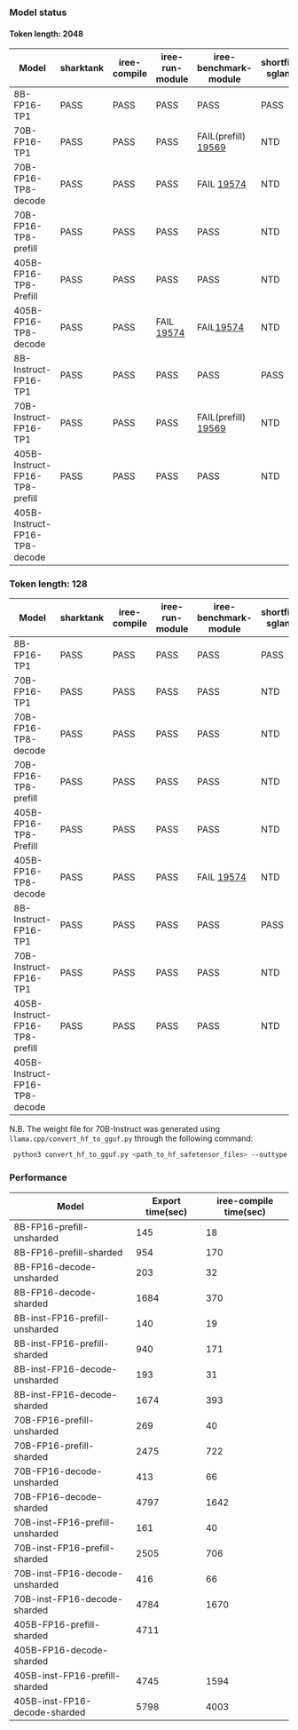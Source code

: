 ### Model status

#### Token length: 2048

|Model|sharktank|iree-compile|iree-run-module|iree-benchmark-module|shortfin-sglang|kubernetes|
|---|---|---|---|---|---|---|       
|8B-FP16-TP1|PASS|PASS|PASS|PASS|PASS|NTD|NTD
|70B-FP16-TP1|PASS|PASS|PASS|FAIL(prefill) [19569](https://github.com/iree-org/iree/issues/19569)|NTD|NTD
|70B-FP16-TP8-decode|PASS|PASS|PASS|FAIL [19574](https://github.com/iree-org/iree/issues/19574)|NTD|NTD
|70B-FP16-TP8-prefill|PASS|PASS|PASS|PASS|NTD|NTD
|405B-FP16-TP8-Prefill|PASS|PASS|PASS|PASS|NTD|NTD
|405B-FP16-TP8-decode|PASS|PASS|FAIL [19574](https://github.com/iree-org/iree/issues/19574)|FAIL[19574](https://github.com/iree-org/iree/issues/19574)|NTD|NTD|
|8B-Instruct-FP16-TP1|PASS|PASS|PASS|PASS|PASS|NTD
|70B-Instruct-FP16-TP1|PASS|PASS|PASS|FAIL(prefill) [19569](https://github.com/iree-org/iree/issues/19569)|NTD|NTD
|405B-Instruct-FP16-TP8-prefill|PASS|PASS|PASS|PASS|NTD|NTD
|405B-Instruct-FP16-TP8-decode|

### Token length: 128

|Model|sharktank|iree-compile|iree-run-module|iree-benchmark-module|shortfin-sglang|kubernetes|
|---|---|---|---|---|---|---|       
|8B-FP16-TP1|PASS|PASS|PASS|PASS|PASS|NTD|NTD
|70B-FP16-TP1|PASS|PASS|PASS|PASS|NTD|NTD
|70B-FP16-TP8-decode|PASS|PASS|PASS|PASS|NTD|NTD
|70B-FP16-TP8-prefill|PASS|PASS|PASS|PASS|NTD|NTD
|405B-FP16-TP8-Prefill|PASS|PASS|PASS|PASS|NTD|NTD
|405B-FP16-TP8-decode|PASS|PASS|PASS|FAIL [19574](https://github.com/iree-org/iree/issues/19574)|NTD|NTD|
|8B-Instruct-FP16-TP1|PASS|PASS|PASS|PASS|PASS|NTD
|70B-Instruct-FP16-TP1|PASS|PASS|PASS|PASS|NTD|NTD
|405B-Instruct-FP16-TP8-prefill|PASS|PASS|PASS|PASS|NTD|NTD
|405B-Instruct-FP16-TP8-decode|




N.B. The weight file for 70B-Instruct was generated using `llama.cpp/convert_hf_to_gguf.py` through the following command:
```sh
 python3 convert_hf_to_gguf.py <path_to_hf_safetensor_files> --outtype f16 --outfile llama_70b_3.1_instruct.gguf
```

### Performance 

|Model|Export time(sec)| iree-compile time(sec)
|---|---|---|
|8B-FP16-prefill-unsharded|145|18|
|8B-FP16-prefill-sharded|954|170|
|8B-FP16-decode-unsharded|203|32|
|8B-FP16-decode-sharded|1684|370|
|8B-inst-FP16-prefill-unsharded|140|19|
|8B-inst-FP16-prefill-sharded|940|171|
|8B-inst-FP16-decode-unsharded|193|31|
|8B-inst-FP16-decode-sharded|1674|393|
|70B-FP16-prefill-unsharded|269|40|
|70B-FP16-prefill-sharded|2475|722|
|70B-FP16-decode-unsharded|413|66|
|70B-FP16-decode-sharded|4797|1642|
|70B-inst-FP16-prefill-unsharded|161|40|
|70B-inst-FP16-prefill-sharded|2505|706|
|70B-inst-FP16-decode-unsharded|416|66|
|70B-inst-FP16-decode-sharded|4784|1670|
|405B-FP16-prefill-sharded|4711||
|405B-FP16-decode-sharded|||
|405B-inst-FP16-prefill-sharded|4745|1594|
|405B-inst-FP16-decode-sharded|5798|4003|



